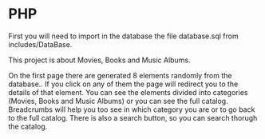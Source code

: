 # PHP

First you will need to import in the database the file database.sql from includes/DataBase.

This project is about Movies, Books and Music Albums.

On the first page there are generated 8 elements randomly from the database.. If you click on any of them the page will redirect you to the details of that element. You can see the elements divided into categories (Movies, Books and Music Albums) or you can see the full catalog. Breadcrumbs will help you too see in which category you are or to go back to the full catalog. There is also a search button, so you can search thorugh the catalog.
